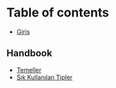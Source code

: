 # Table of contents

* [Giriş](README.md)

## Handbook

* [Temeller](handbook/temeller.md)
* [Sık Kullanılan Tipler](handbook/sik-kullanilan-tipler.md)

